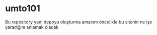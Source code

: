 # umto101
Bu repository yani depoyu oluşturma amacım öncelikle bu sitenin ne işe yaradığını anlamak olacak.
